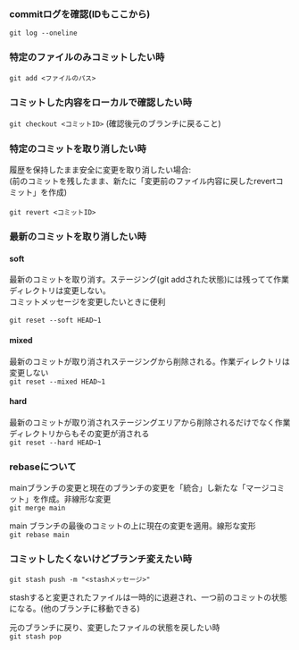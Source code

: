 ### commitログを確認(IDもここから)
`git log --oneline`

### 特定のファイルのみコミットしたい時
`git add <ファイルのパス>`

### コミットした内容をローカルで確認したい時
`git checkout <コミットID>`
(確認後元のブランチに戻ること)

### 特定のコミットを取り消したい時
履歴を保持したまま安全に変更を取り消したい場合:<br>
(前のコミットを残したまま、新たに「変更前のファイル内容に戻したrevertコミット」を作成)
</br>
<br>
`git revert <コミットID>`
</br>

### 最新のコミットを取り消したい時
#### soft
最新のコミットを取り消す。ステージング(git addされた状態)には残ってて作業ディレクトリは変更しない。<br>
コミットメッセージを変更したいときに便利
</br>
<br>
`git reset --soft HEAD~1`
</br>

#### mixed
最新のコミットが取り消されステージングから削除される。作業ディレクトリは変更しない<br>
`git reset --mixed HEAD~1`
</br>

#### hard
最新のコミットが取り消されステージングエリアから削除されるだけでなく作業ディレクトリからもその変更が消される<br>
`git reset --hard HEAD~1`
</br>

### rebaseについて
mainブランチの変更と現在のブランチの変更を「統合」し新たな「マージコミット」を作成。非線形な変更<br>
`git merge main`
</br>

main ブランチの最後のコミットの上に現在の変更を適用。線形な変形<br>
`git rebase main`
</br>

### コミットしたくないけどブランチ変えたい時
`git stash push -m "<stashメッセージ>"`

stashすると変更されたファイルは一時的に退避され、一つ前のコミットの状態になる。(他のブランチに移動できる)

元のブランチに戻り、変更したファイルの状態を戻したい時<br>
`git stash pop`
</br>

